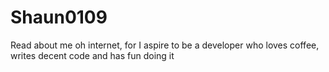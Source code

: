 # Shaun0109
Read about me oh internet, for I aspire to be a developer who loves coffee, writes decent code and has fun doing it
